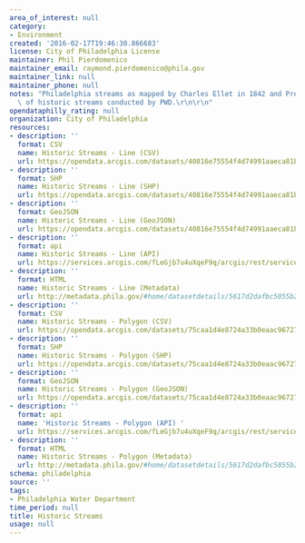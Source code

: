 ```yaml
---
area_of_interest: null
category:
- Environment
created: '2016-02-17T19:46:30.866683'
license: City of Philadelphia License
maintainer: Phil Pierdomenico
maintainer_email: raymond.pierdomenico@phila.gov
maintainer_link: null
maintainer_phone: null
notes: "Philadelphia streams as mapped by Charles Ellet in 1842 and Previous study\
  \ of historic streams conducted by PWD.\r\n\r\n"
opendataphilly_rating: null
organization: City of Philadelphia
resources:
- description: ''
  format: CSV
  name: Historic Streams - Line (CSV)
  url: https://opendata.arcgis.com/datasets/40816e75554f4d74991aaeca81b5bd26_0.csv
- description: ''
  format: SHP
  name: Historic Streams - Line (SHP)
  url: https://opendata.arcgis.com/datasets/40816e75554f4d74991aaeca81b5bd26_0.zip
- description: ''
  format: GeoJSON
  name: Historic Streams - Line (GeoJSON)
  url: https://opendata.arcgis.com/datasets/40816e75554f4d74991aaeca81b5bd26_0.geojson
- description: ''
  format: api
  name: Historic Streams - Line (API)
  url: https://services.arcgis.com/fLeGjb7u4uXqeF9q/arcgis/rest/services/HistoricStreams_Arc/FeatureServer/0/query?outFields=*&where=1%3D1
- description: ''
  format: HTML
  name: Historic Streams - Line (Metadata)
  url: http://metadata.phila.gov/#home/datasetdetails/5617d2dafbc5055b2b20f416/representationdetails/5617fe4de1618da03c3e12e4/
- description: ''
  format: CSV
  name: Historic Streams - Polygon (CSV)
  url: https://opendata.arcgis.com/datasets/75caa1d4e8724a33b0eaac967271a9d4_0.csv
- description: ''
  format: SHP
  name: Historic Streams - Polygon (SHP)
  url: https://opendata.arcgis.com/datasets/75caa1d4e8724a33b0eaac967271a9d4_0.zip
- description: ''
  format: GeoJSON
  name: Historic Streams - Polygon (GeoJSON)
  url: https://opendata.arcgis.com/datasets/75caa1d4e8724a33b0eaac967271a9d4_0.geojson
- description: ''
  format: api
  name: 'Historic Streams - Polygon (API) '
  url: https://services.arcgis.com/fLeGjb7u4uXqeF9q/arcgis/rest/services/HistoricStreams_Poly/FeatureServer/0/query?outFields=*&where=1%3D1
- description: ''
  format: HTML
  name: Historic Streams - Polygon (Metadata)
  url: http://metadata.phila.gov/#home/datasetdetails/5617d2dafbc5055b2b20f416/representationdetails/5617fea5cf9bd9e60261d92e/
schema: philadelphia
source: ''
tags:
- Philadelphia Water Department
time_period: null
title: Historic Streams
usage: null
---
```

